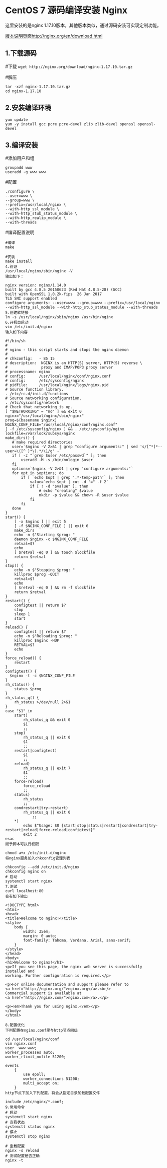 # CentOS 7 源码编译安装 Nginx
这里安装的是nginx 1.17.10版本，其他版本类似，通过源码安装可实现定制功能。

[版本说明页面](http://nginx.org/en/download.html "Nginx版本说明页面")http://nginx.org/en/download.html
## 1.下载源码
#下载
``` wget http://nginx.org/download/nginx-1.17.10.tar.gz ```

#解压

```
tar -xzf nginx-1.17.10.tar.gz
cd nginx-1.17.10
```

## 2.安装编译环境

```
yum update
yum -y install gcc pcre pcre-devel zlib zlib-devel openssl openssl-devel
```

## 3.编译安装
#添加用户和组
```
groupadd www
useradd -g www www
```

#配置

```
./configure \
--user=www \
--group=www \
--prefix=/usr/local/nginx \
--with-http_ssl_module \
--with-http_stub_status_module \
--with-http_realip_module \
--with-threads
```

#编译配置说明

```
#编译
make

#安装
make install
4.验证
/usr/local/nginx/sbin/nginx -V
输出如下：

nginx version: nginx/1.14.0
built by gcc 4.8.5 20150623 (Red Hat 4.8.5-28) (GCC) 
built with OpenSSL 1.0.2k-fips  26 Jan 2017
TLS SNI support enabled
configure arguments: --user=www --group=www --prefix=/usr/local/nginx --with-http_ssl_module --with-http_stub_status_module --with-threads
5.创建软链接
ln -s /usr/local/nginx/sbin/nginx /usr/bin/nginx
6.开机自启动
vim /etc/init.d/nginx
输入如下内容

#!/bin/sh
#
# nginx - this script starts and stops the nginx daemon
#
# chkconfig:   - 85 15
# description:  NGINX is an HTTP(S) server, HTTP(S) reverse \
#               proxy and IMAP/POP3 proxy server
# processname: nginx
# config:      /usr/local/nginx/conf/nginx.conf
# config:      /etc/sysconfig/nginx
# pidfile:     /usr/local/nginx/logs/nginx.pid
# Source function library.
. /etc/rc.d/init.d/functions
# Source networking configuration.
. /etc/sysconfig/network
# Check that networking is up.
[ "$NETWORKING" = "no" ] && exit 0
nginx="/usr/local/nginx/sbin/nginx"
prog=$(basename $nginx)
NGINX_CONF_FILE="/usr/local/nginx/conf/nginx.conf"
[ -f /etc/sysconfig/nginx ] && . /etc/sysconfig/nginx
lockfile=/var/lock/subsys/nginx
make_dirs() {
   # make required directories
   user=`$nginx -V 2>&1 | grep "configure arguments:" | sed 's/[^*]*--user=\([^ ]*\).*/\1/g' -`
   if [ -z "`grep $user /etc/passwd`" ]; then
       useradd -M -s /bin/nologin $user
   fi
   options=`$nginx -V 2>&1 | grep 'configure arguments:'`
   for opt in $options; do
       if [ `echo $opt | grep '.*-temp-path'` ]; then
           value=`echo $opt | cut -d "=" -f 2`
           if [ ! -d "$value" ]; then
               # echo "creating" $value
               mkdir -p $value && chown -R $user $value
           fi
       fi
   done
}
start() {
    [ -x $nginx ] || exit 5
    [ -f $NGINX_CONF_FILE ] || exit 6
    make_dirs
    echo -n $"Starting $prog: "
    daemon $nginx -c $NGINX_CONF_FILE
    retval=$?
    echo
    [ $retval -eq 0 ] && touch $lockfile
    return $retval
}
stop() {
    echo -n $"Stopping $prog: "
    killproc $prog -QUIT
    retval=$?
    echo
    [ $retval -eq 0 ] && rm -f $lockfile
    return $retval
}
restart() {
    configtest || return $?
    stop
    sleep 1
    start
}
reload() {
    configtest || return $?
    echo -n $"Reloading $prog: "
    killproc $nginx -HUP
    RETVAL=$?
    echo
}
force_reload() {
    restart
}
configtest() {
  $nginx -t -c $NGINX_CONF_FILE
}
rh_status() {
    status $prog
}
rh_status_q() {
    rh_status >/dev/null 2>&1
}
case "$1" in
    start)
        rh_status_q && exit 0
        $1
        ;;
    stop)
        rh_status_q || exit 0
        $1
        ;;
    restart|configtest)
        $1
        ;;
    reload)
        rh_status_q || exit 7
        $1
        ;;
    force-reload)
        force_reload
        ;;
    status)
        rh_status
        ;;
    condrestart|try-restart)
        rh_status_q || exit 0
            ;;
    *)
        echo $"Usage: $0 {start|stop|status|restart|condrestart|try-restart|reload|force-reload|configtest}"
        exit 2
esac
赋予脚本可执行权限

chmod a+x /etc/init.d/nginx
将nginx服务加入chkconfig管理列表

chkconfig --add /etc/init.d/nginx
chkconfig nginx on
# 启动
systemctl start nginx
7.测试
curl localhost:80
会有如下输出

<!DOCTYPE html>
<html>
<head>
<title>Welcome to nginx!</title>
<style>
    body {
        width: 35em;
        margin: 0 auto;
        font-family: Tahoma, Verdana, Arial, sans-serif;
    }
</style>
</head>
<body>
<h1>Welcome to nginx!</h1>
<p>If you see this page, the nginx web server is successfully installed and
working. Further configuration is required.</p>

<p>For online documentation and support please refer to
<a href="http://nginx.org/">nginx.org</a>.<br/>
Commercial support is available at
<a href="http://nginx.com/">nginx.com</a>.</p>

<p><em>Thank you for using nginx.</em></p>
</body>
</html>

8.配置优化
下列配置在nginx.conf里与http节点同级

cd /usr/local/nginx/conf
vim nginx.conf
user  www www;
worker_processes auto;
worker_rlimit_nofile 51200;

events
    {
        use epoll;
        worker_connections 51200;
        multi_accept on;
    }
http节点下加入下列配置，将会从指定目录加载配置文件

include /etc/nginx/*.conf;
9.常用命令
# 启动
systemctl start nginx
# 查看状态
systemctl status nginx
# 停止
systemctl stop nginx

# 重载配置
nginx -s reload
# 测试配置是否正确
nginx -t
